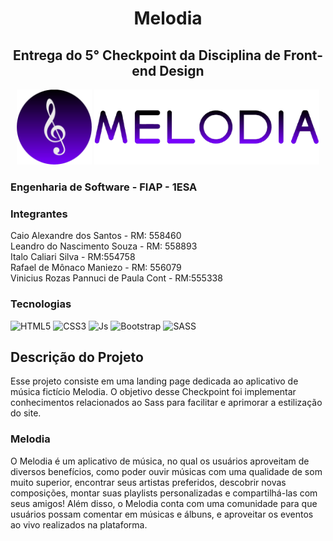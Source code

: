 <h1 align="center">Melodia</h1>

<h2 align="center">Entrega do 5° Checkpoint da Disciplina de Front-end Design</h2>

<div align="center">
  <img src="images/Logo.png" style="height: 120px">
  <img src="images/Melodia.png" style="height: 120px">
</div>

### Engenharia de Software - FIAP - 1ESA
### Integrantes
Caio Alexandre dos Santos - RM: 558460<br>
Leandro do Nascimento Souza - RM: 558893<br>
Italo Caliari Silva - RM:554758<br>
Rafael de Mônaco Maniezo - RM: 556079<br>
Vinicius Rozas Pannuci de Paula Cont - RM:555338

### Tecnologias
![HTML5](https://img.shields.io/badge/HTML5-E34F26?style=for-the-badge&logo=html5&logoColor=white)
![CSS3](https://img.shields.io/badge/CSS3-1572B6?style=for-the-badge&logo=css3&logoColor=white)
![Js](https://img.shields.io/badge/JavaScript-F7DF1E?style=for-the-badge&logo=javascript&logoColor=black)
![Bootstrap](https://img.shields.io/badge/Bootstrap-563D7C?style=for-the-badge&logo=bootstrap&logoColor=white)
![SASS](https://img.shields.io/badge/SASS-hotpink.svg?style=for-the-badge&logo=SASS&logoColor=white)

## Descrição do Projeto
Esse projeto consiste em uma landing page dedicada ao aplicativo de música fictício Melodia. O objetivo desse Checkpoint foi implementar conhecimentos relacionados ao Sass para facilitar e aprimorar a estilização do site.
### Melodia
O Melodia é um aplicativo de música, no qual os usuários aproveitam de diversos benefícios, como poder ouvir músicas com uma qualidade de som muito superior, encontrar seus artistas preferidos, descobrir novas composições, montar suas playlists personalizadas e compartilhá-las com seus amigos! Além disso, o Melodia conta com uma comunidade para que usuários possam comentar em músicas e álbuns, e aproveitar os eventos ao vivo realizados na plataforma.
